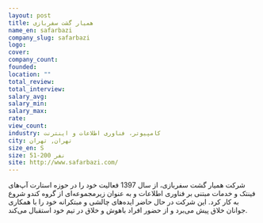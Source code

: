 ```yaml
---
layout: post
title: همیار گشت سفربازی
name_en: safarbazi
company_slug: safarbazi
logo: 
cover: 
company_count:
founded:
location: ""
total_review: 
total_interview: 
salary_avg: 
salary_min: 
salary_max: 
rate: 
view_count: 
industry: کامپیوتر، فناوری اطلاعات و اینترنت
city: تهران, تهران
size_en: S
size: 51-200 نفر
site: http://www.safarbazi.com/
---
```



شرکت همیار گشت سفربازی، از سال 1397 فعالیت خود را در حوزه استارت آپ‌های فینتک و خدمات مبتنی بر فناوری اطلاعات و به عنوان زیرمجموعه‌ای از گروه کندو شروع به کار کرد. این شرکت در حال حاضر ایده‌های چالشی و مبتکرانه خود را با همکاری جوانان خلاق پیش می‌برد و از حضور افراد باهوش و خلاق در تیم خود استقبال می‌کند.

